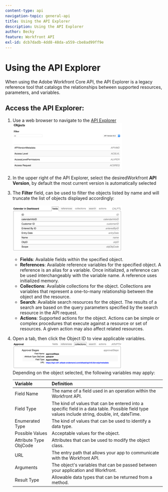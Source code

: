 ```yaml
---
content-type: api
navigation-topic: general-api
title: Using the API Explorer
description: Using the API Explorer
author: Becky
feature: Workfront API
exl-id: dcb7dadb-4dd8-48da-a559-cbe8ad99ff9e
---
```


# Using the API Explorer

When using the Adobe Workfront Core API, the API Explorer is a legacy reference tool that catalogs the relationships between supported resources, parameters, and variables.

## Access the API Explorer:

1. Use a web browser to navigate to the [API Explorer](https://developer.adobe.com/workfront/api-explorer/)   
   ![](assets/mceclip1-350x149.png)

1. In the upper right of the API Explorer, select the desiredWorkfront **API Version**, by default the most current version is automatically selected
1. The **Filter** field, can be used to filter the objects listed by name and will truncate the list of objects displayed accordingly:

   ![](assets/mceclip2-350x147.png)

   * **Fields**: Available fields within the specified object.
   * **References**: Available reference variables for the specified object. A reference is an alias for a variable. Once initialized, a reference can be used interchangeably with the variable name. A reference uses initialized memory.
   * **Collections**: Available collections for the object. Collections are variables that represent a one-to-many relationship between the object and the resource.
   * **Search**: Available search resources for the object. The results of a search are based on the query parameters specified by the search resource in the API request.
   * **Actions**: Supported actions for the object. Actions can be simple or complex procedures that execute against a resource or set of resources. A given action may also affect related resources.

1. Open a tab, then click the Object ID to view applicable variables.  
   ![](assets/approval-350x89.png)  
   Depending on the object selected, the following variables may apply:  

   | Variable |Definition |
   |---|---|
   | Field Name |The name of a field used in an operation within the Workfront API. |
   | Field Type |The kind of values that can be entered into a specific field in a data table. Possible field type values include string, double, int, dateTime. |
   | Enumerated Type |The kind of values that can be used to identify a data type. |
   | Possible Values |Acceptable values for the object. |
   | Attribute Type ObjCode |Attributes that can be used to modify the object class. |
   | URL |The entry path that allows your app to communicate with the Workfront API. |
   | Arguments |The object's variables that can be passed between your application and Workfront. |
   | Result Type |Allowable data types that can be returned from a method. |
